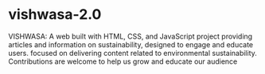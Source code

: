 # vishwasa-2.0
VISHWASA: A web built with HTML, CSS, and JavaScript project providing articles and information on sustainability, designed to engage and educate users. focused on delivering content related to environmental sustainability. Contributions are welcome to help us grow and educate our audience
